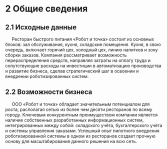 # 2 Общие сведения

## 2.1 Исходные данные

<p style="text-indent: 1.5em;">Ресторан быстрого питания «Робот и точка» состоит из основных блоков: зал обслуживания, кухня, складские помещения. Кухня, в свою очередь, включает горячий цех, холодный цех, линию напитков и зону сборки заказов. Компания рассматривает возможность перераспределения средств, направляя затраты на оплату труда и сопутствующие расходы на инвестиции в автоматизацию производства и развитие бизнеса, сделав стратегический шаг в освоении и внедрении роботизированных систем.

## 2.2 Возможности бизнеса

<p style="text-indent: 1.5em;">ООО «Робот и точка» обладает значительным потенциалом для роста, располагая сетью из более чем десяти ресторанов по всему городу. Ключевым конкурентным преимуществом компании является наличие собственных разработанных информационных систем, интегрированных между собой: складского учёта, бухгалтерского учёта и системы управления заказами. Успешный опыт пилотного внедрения роботизированной системы в одном из ресторанов создает прочную основу для масштабирования данного решения на всю сеть.
